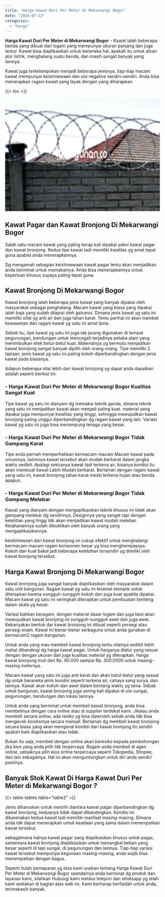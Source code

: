 ```yaml
---
title: "Harga Kawat Duri Per Meter di Mekarwangi Bogor"
date: "2024-07-13"
categories: 
  - "harga"
---
```


**Harga Kawat Duri Per Meter di Mekarwangi Bogor** – Kawat ialah beberapa benda yang dibuat dari logam yang mempunyai ukuran panjang dan juga lentur. Kawat bisa diaplikasikan untuk beraneka hal, apakah itu untuk aliran alur listrik, menghalang suatu benda, dan masih sangat banyak yang lainnya.

Kawat juga terkelompokan menjadi beberapa jenisnya, tiap-tiap macam kawat mempunyai keistimewaan dan sisi negative sendiri-sendiri. Anda bisa menerapkan ragam kawat yang layak dengan yang diharapkan.

{{< toc >}}

![Harga Kawat Duri Per Meter di Mekarwangi Bogor](/images/jual-kawat-murah14.png)

## Kawat Pagar dan Kawat Bronjong Di Mekarwangi Bogor

Salah satu macam kawat yang paling kerap kali dipakai yakni kawat pagar dan kawat bronjong. Kedua tipe kawat tadi memiliki kwalitas yg amat tepat guna apabila anda menerapkannya.

Dg mengamati sebagian keistimewaan kawat pagar tentu akan menjadikan anda berminat untuk memakainya. Anda bisa menerapkannya untuk keperluan khusus supaya paling tepat guna.

## Kawat Bronjong Di Mekarwangi Bogor

Kawat bronjong ialah beberapa jenis kawat yang banyak dipakai oleh masyarakat sebagai penghalang. Macam kawat yang biasa yang dipakai ialah baja yang sudah dilapisi oleh galvanis. Dimana jenis kawat yg satu ini memiliki sifat yg anti air dan juga tahan karat. Tentu perihal ini akan membat kewawetan dari ragam kawat yg satu ini amat lama.

Sebab itu, tipe kawat yg satu ini juga tak jarang digunakan di tempat pegunungan, bendungan untuk mencegah terjadinya petaka alam yang menimbulkan efek betul-betul kuat. Materialnya yg bermutu menjadikan kawat bronjong sangat banyak dipilih oleh orang-orang. Tipe memiliki 2 lapisan, jenis kawat yg satu ini paling kokoh diperbandingkan dengan jenis kawat pada biasanya.

Adapun beberapa nilai lebih dari kawat bronjong yg dapat anda dapatkan adalah seperti berikut ini:

### \- Harga Kawat Duri Per Meter di Mekarwangi Bogor Kualitas Sangat Kuat

Tipe kawat yg satu ini dianyam dg memakai teknik ganda, dimana teknik yang satu ini menjadikan kawat akan menjadi paling kuat. material yang dipakai juga mempunyai kwalitas yang tinggi, sehingga mewujudkan kawat bronjong paling unggul diperbandingkan dg ragam kawat yang lain. Variasi kawat yg satu ini juga bisa menampung tenaga yang besar.

### \- Harga Kawat Duri Per Meter di Mekarwangi Bogor Tidak Gampang Karat

Tipe anda pernah memperhatikan bermacam-macam Macam kawat pada umumnya, lazimnya kawat tersebut akan mudah berkarat dalam jangka waktu sedikit. Apalagi sekiranya kawat tadi terkena air, bisanya kondisi itu akan membuat kawat Lebih Mudah berkarat. Berlainan dengan ragam kawat yang satu ini, kawat bronjong tahan karat meski terkena hujan atau benda apapun.

### \- Harga Kawat Duri Per Meter di Mekarwangi Bogor Tidak Gampang Melebar

Kawat yang dianyam dengan mengaplikasikan teknik khusus ini tidak akan gampang melebar dg sendirinya. Designnya yang sangat rapi dengan ketelitian yang tinggi tdk akan menjadikan kawat mudah melebar. Ketahanannya sudah dibuktikan oleh banyak orang yang mengaplikasikannya.

keistimewaan dari kawat bronjong ini cukup efektif untuk menghalangi bermacam-macam ragam komponen besar yg bisa menghempasnya. Kokoh dan kuat bakal jadi beberapa kelebihan tersendiri yg dimiliki oleh kawat bronjong tersebut.

## Harga Kawat Bronjong Di Mekarwangi Bogor

Kawat bronjong juga sangat banyak diaplikasikan oleh masyarakat dalam satu unit bangunan. Ragam kawat yg satu ini teramat menarik untuk diterapkan karena sungguh-sungguh kokoh dan juga kuat apabila dipakai. Macam kawat yg satu ini seringkali diterapkan untuk pembuatan benteng dalam skala yg besar.

Variasi bahkan beragam, dengan material dasar logam dan juga besi akan mewujudkan kawat bronjong ini sungguh-sungguh awet dan juga awet. Kebanyakan bentuk dar kawat bronjong ini dibuat seperti persegi atau persegi enam. Kawat ini benar-benar serbaguna untuk anda gunakan di bermacam2 ragam bangunan.

Untuk anda yang mau membeli kawat bronjong tentu nilainya sedikit lebih mahal dibandingi dg harga kawat pagar. Untuk harganya diatur yang sesuai dengan dengan ukuran dan juga kualitas material yg diterapkan. Harga kawat bronjong muli dari Rp. 90.000 sampai Rp. 300.0000 untuk masing-masing meternya.

Macam kawat yang satu ini juga anti karat dan akan betul-betul yang sesuai dg untuk beraneka jenis kondisi seperti terkena air, cahaya sang surya, dan lainnya. Kawat akan kokoh dan awet dalam bentang waktu yg lama. Sebab untuk bangunan, kawat bronjong juga sering kali dipakai di sisi sungai, pegunungan, bendungan dan lokasi lainnya.

Untuk anda yang berminat untuk membeli kawat bronjong, anda bisa membelinya dengan cara online atau di supplier terdekat kami. Jikalau anda membeli secara online, ada resiko yg bisa diperoleh sebab anda tdk bisa mengecek kondisinya secara manual. Berlainan dg membeli kawat bronjong secara biasa yang akan mengenal kondisi dari kawat bronjong itu sendiri apakah baik diaplikasikan atau tidak.

Bukan itu saja, membeli dengan online akan beresiko kepada pembohongan jika kios yang anda pilih tdk terpercaya. Ragam anda membeli di agen online, sebaiknya pilih kios online terpercaya seperti Tokopedia, Shopee, dan lain sebagainya. Hal ini akan menguntungkan untuk diri anda sendiri pastinya.

## Banyak Stok Kawat Di Harga Kawat Duri Per Meter di Mekarwangi Bogor ?

{{< table-tables table="table2" >}}

Jenis diharuskan untuk memlih diantara kawat pagar diperbandingkan dg kawat bronjong, keduanya tidak dapat dibandingkan. Kondisi ini dikarenakan kedua kawat tadi memiliki manfaat masing-masing. Dimana anda tdk dapat menerapkan untuk keadaan yang sama dalam menempatkan kawat tersebut.

sebagaimana halnya kawat pagar yang diaplikasikan khusus untuk pagar, sementara kawat bronjong diaplikasikan untuk menangkal beban yang besar seperti di tepi sungai, di pegunungan dan lainnya. Tiap-tiap variasi kawat tersebut mempunyai kegunaan masing-masing, anda wajib bisa menempatkan dengan bagus.

Seperti itulah pemaparan yg bisa kami uraikan tentang Harga Kawat Duri Per Meter di Mekarwangi Bogor seandainya anda berminat dg produk dan layanan kami, silahkan Hubungi kami melalui telepon dan whatsapp yg telah kami sediakan di bagian atas web ini. Kami berharap berfaidah untuk anda, terimakasih banyak.
